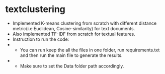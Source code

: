 # textclustering

- Implemented K-means clustering from scratch with different distance metric(i.e Euclidean, Cosine-similarity) for text documents. 
- Also implemented TF-IDF from scratch for textual features. 
- Instruction to run the code:
- - You can run keep the all the files in one folder, run requirements.txt and then run the main file to generate the results.
- - Make sure to set the Data folder path accordingly.
